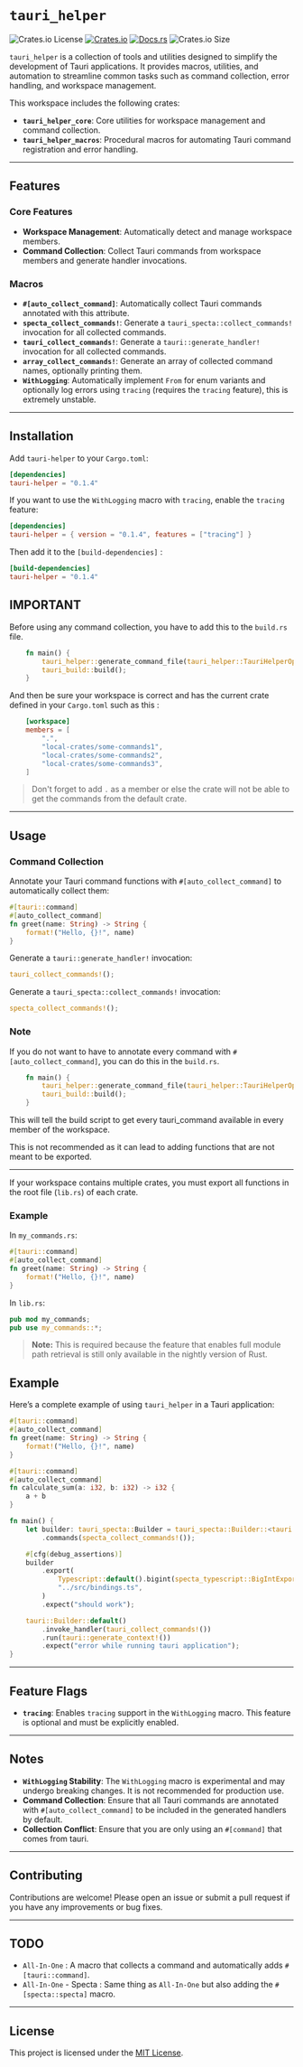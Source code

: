 # `tauri_helper`

![Crates.io License](https://img.shields.io/crates/l/tauri_helper)
[![Crates.io](https://img.shields.io/crates/v/tauri_helper)](https://crates.io/crates/tauri_helper)
[![Docs.rs](https://docs.rs/tauri-helper/badge.svg)](https://docs.rs/tauri_helper)
![Crates.io Size](https://img.shields.io/crates/size/tauri_helper)


`tauri_helper` is a collection of tools and utilities designed to simplify the development of Tauri applications. It provides macros, utilities, and automation to streamline common tasks such as command collection, error handling, and workspace management.

This workspace includes the following crates:
- **`tauri_helper_core`**: Core utilities for workspace management and command collection.
- **`tauri_helper_macros`**: Procedural macros for automating Tauri command registration and error handling.

---

## Features

### Core Features
- **Workspace Management**: Automatically detect and manage workspace members.
- **Command Collection**: Collect Tauri commands from workspace members and generate handler invocations.

### Macros
- **`#[auto_collect_command]`**: Automatically collect Tauri commands annotated with this attribute.
- **`specta_collect_commands!`**: Generate a `tauri_specta::collect_commands!` invocation for all collected commands.
- **`tauri_collect_commands!`**: Generate a `tauri::generate_handler!` invocation for all collected commands.
- **`array_collect_commands!`**: Generate an array of collected command names, optionally printing them.
- **`WithLogging`**: Automatically implement `From` for enum variants and optionally log errors using `tracing` (requires the `tracing` feature), this is extremely unstable.

---

## Installation

Add `tauri-helper` to your `Cargo.toml`:

```toml
[dependencies]
tauri-helper = "0.1.4"
```

If you want to use the `WithLogging` macro with `tracing`, enable the `tracing` feature:

```toml
[dependencies]
tauri-helper = { version = "0.1.4", features = ["tracing"] }
```

Then add it to the `[build-dependencies]` :

```toml
[build-dependencies]
tauri-helper = "0.1.4"
```

## IMPORTANT

Before using any command collection, you have to add this to the `build.rs` file.

```rust
    fn main() {
        tauri_helper::generate_command_file(tauri_helper::TauriHelperOptions::default());
        tauri_build::build();
    }
```

And then be sure your workspace is correct and has the current crate defined in your `Cargo.toml` such as this :

```toml
    [workspace]
    members = [
        ".",
        "local-crates/some-commands1",
        "local-crates/some-commands2",
        "local-crates/some-commands3",
    ]
```
> Don't forget to add `.` as a member or else the crate will not be able to get the commands from the default crate.

---

## Usage

### Command Collection

Annotate your Tauri command functions with `#[auto_collect_command]` to automatically collect them:

```rust
#[tauri::command]
#[auto_collect_command]
fn greet(name: String) -> String {
    format!("Hello, {}!", name)
}
```

Generate a `tauri::generate_handler!` invocation:

```rust
tauri_collect_commands!();
```

Generate a `tauri_specta::collect_commands!` invocation:

```rust
specta_collect_commands!();
```

### Note 

If you do not want to have to annotate every command with `#[auto_collect_command]`, you can do this in the `build.rs`.

```rust
    fn main() {
        tauri_helper::generate_command_file(tauri_helper::TauriHelperOptions::new(true));
        tauri_build::build();
    }
```

This will tell the build script to get every tauri_command available in every member of the workspace.

This is not recommended as it can lead to adding functions that are not meant to be exported.

---

If your workspace contains multiple crates, you must export all functions in the root file (`lib.rs`) of each crate.

### Example

In `my_commands.rs`:
```rust
#[tauri::command]
#[auto_collect_command]
fn greet(name: String) -> String {
    format!("Hello, {}!", name)
}
```

In `lib.rs`:
```rust
pub mod my_commands;
pub use my_commands::*;
```

> **Note:** This is required because the feature that enables full module path retrieval is still only available in the nightly version of Rust.

## Example

Here’s a complete example of using `tauri_helper` in a Tauri application:

```rust
#[tauri::command]
#[auto_collect_command]
fn greet(name: String) -> String {
    format!("Hello, {}!", name)
}

#[tauri::command]
#[auto_collect_command]
fn calculate_sum(a: i32, b: i32) -> i32 {
    a + b
}

fn main() {
    let builder: tauri_specta::Builder = tauri_specta::Builder::<tauri::Wry>::new()
        .commands(specta_collect_commands!());

    #[cfg(debug_assertions)]
    builder
        .export(
            Typescript::default().bigint(specta_typescript::BigIntExportBehavior::Number),
            "../src/bindings.ts",
        )
        .expect("should work");

    tauri::Builder::default()
        .invoke_handler(tauri_collect_commands!())
        .run(tauri::generate_context!())
        .expect("error while running tauri application");
}
```

---

## Feature Flags

- **`tracing`**: Enables `tracing` support in the `WithLogging` macro. This feature is optional and must be explicitly enabled.

---

## Notes

- **`WithLogging` Stability**: The `WithLogging` macro is experimental and may undergo breaking changes. It is not recommended for production use.
- **Command Collection**: Ensure that all Tauri commands are annotated with `#[auto_collect_command]` to be included in the generated handlers by default.
- **Collection Conflict**: Ensure that you are only using an `#[command]` that comes from tauri.

---

## Contributing

Contributions are welcome! Please open an issue or submit a pull request if you have any improvements or bug fixes.

---

## TODO

- `All-In-One` : A macro that collects a command and automatically adds `#[tauri::command]`.
- `All-In-One` - Specta : Same thing as `All-In-One` but also adding the `#[specta::specta]` macro.

---

## License

This project is licensed under the [MIT License](LICENSE).

